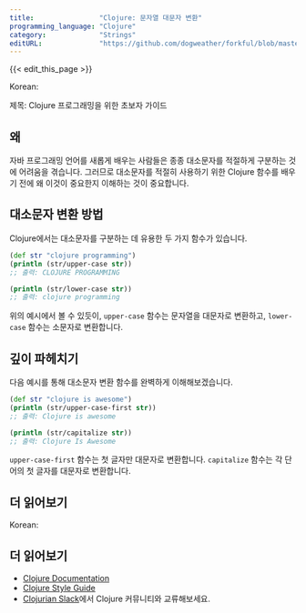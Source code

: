 ```yaml
---
title:                "Clojure: 문자열 대문자 변환"
programming_language: "Clojure"
category:             "Strings"
editURL:              "https://github.com/dogweather/forkful/blob/master/content/ko/clojure/capitalizing-a-string.md"
---
```


{{< edit_this_page >}}

Korean: 

제목: Clojure 프로그래밍을 위한 초보자 가이드

## 왜
자바 프로그래밍 언어를 새롭게 배우는 사람들은 종종 대소문자를 적절하게 구분하는 것에 어려움을 겪습니다. 그러므로 대소문자를 적절히 사용하기 위한 Clojure 함수를 배우기 전에 왜 이것이 중요한지 이해하는 것이 중요합니다.

## 대소문자 변환 방법
Clojure에서는 대소문자를 구분하는 데 유용한 두 가지 함수가 있습니다.

```Clojure
(def str "clojure programming")
(println (str/upper-case str))
;; 출력: CLOJURE PROGRAMMING

(println (str/lower-case str))
;; 출력: clojure programming
```

위의 예시에서 볼 수 있듯이, `upper-case` 함수는 문자열을 대문자로 변환하고, `lower-case` 함수는 소문자로 변환합니다.

## 깊이 파헤치기
다음 예시를 통해 대소문자 변환 함수를 완벽하게 이해해보겠습니다.

```Clojure
(def str "clojure is awesome")
(println (str/upper-case-first str))
;; 출력: Clojure is awesome

(println (str/capitalize str))
;; 출력: Clojure Is Awesome
```

`upper-case-first` 함수는 첫 글자만 대문자로 변환합니다. `capitalize` 함수는 각 단어의 첫 글자를 대문자로 변환합니다.

## 더 읽어보기
Korean: 
## 더 읽어보기
- [Clojure Documentation](https://clojure.org/)
- [Clojure Style Guide](https://guide.clojure.style/)
- [Clojurian Slack](https://clojurians.slack.com/)에서 Clojure 커뮤니티와 교류해보세요.